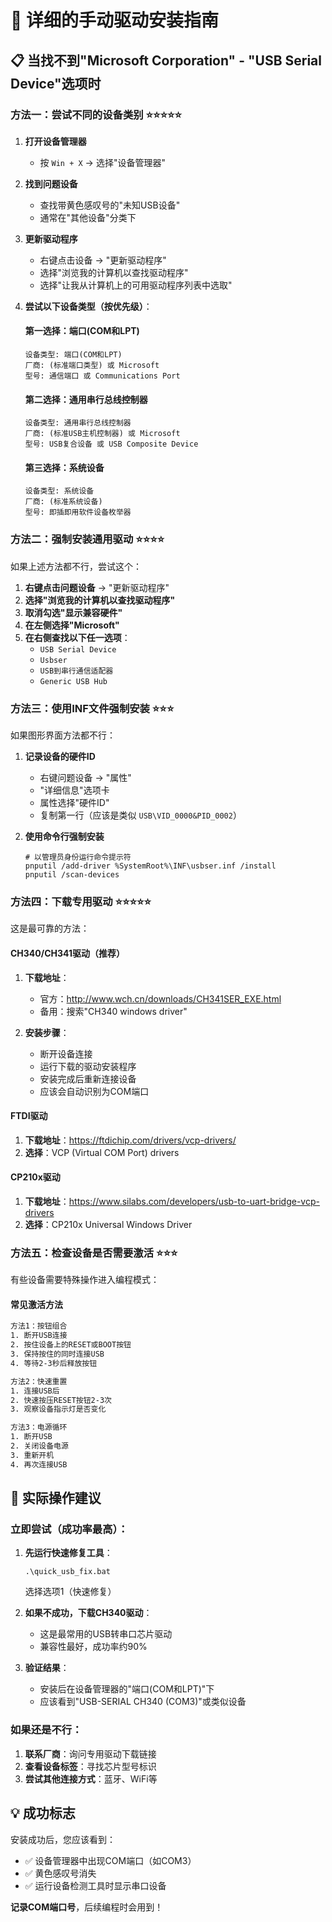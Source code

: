 # 🔧 详细的手动驱动安装指南

## 📋 当找不到"Microsoft Corporation" - "USB Serial Device"选项时

### 方法一：尝试不同的设备类别 ⭐⭐⭐⭐⭐

1. **打开设备管理器**
   - 按 `Win + X` → 选择"设备管理器"

2. **找到问题设备**
   - 查找带黄色感叹号的"未知USB设备"
   - 通常在"其他设备"分类下

3. **更新驱动程序**
   - 右键点击设备 → "更新驱动程序"
   - 选择"浏览我的计算机以查找驱动程序"
   - 选择"让我从计算机上的可用驱动程序列表中选取"

4. **尝试以下设备类型（按优先级）**：

   #### 第一选择：端口(COM和LPT)
   ```
   设备类型: 端口(COM和LPT)
   厂商: (标准端口类型) 或 Microsoft
   型号: 通信端口 或 Communications Port
   ```

   #### 第二选择：通用串行总线控制器
   ```
   设备类型: 通用串行总线控制器
   厂商: (标准USB主机控制器) 或 Microsoft
   型号: USB复合设备 或 USB Composite Device
   ```

   #### 第三选择：系统设备
   ```
   设备类型: 系统设备
   厂商: (标准系统设备)
   型号: 即插即用软件设备枚举器
   ```

### 方法二：强制安装通用驱动 ⭐⭐⭐⭐

如果上述方法都不行，尝试这个：

1. **右键点击问题设备** → "更新驱动程序"
2. **选择"浏览我的计算机以查找驱动程序"**
3. **取消勾选"显示兼容硬件"**
4. **在左侧选择"Microsoft"**
5. **在右侧查找以下任一选项**：
   - `USB Serial Device`
   - `Usbser`
   - `USB到串行通信适配器`
   - `Generic USB Hub`

### 方法三：使用INF文件强制安装 ⭐⭐⭐

如果图形界面方法都不行：

1. **记录设备的硬件ID**
   - 右键问题设备 → "属性"
   - "详细信息"选项卡
   - 属性选择"硬件ID"
   - 复制第一行（应该是类似 `USB\VID_0000&PID_0002`）

2. **使用命令行强制安装**
   ```batch
   # 以管理员身份运行命令提示符
   pnputil /add-driver %SystemRoot%\INF\usbser.inf /install
   pnputil /scan-devices
   ```

### 方法四：下载专用驱动 ⭐⭐⭐⭐⭐

这是最可靠的方法：

#### CH340/CH341驱动（推荐）
1. **下载地址**：
   - 官方：http://www.wch.cn/downloads/CH341SER_EXE.html
   - 备用：搜索"CH340 windows driver"

2. **安装步骤**：
   - 断开设备连接
   - 运行下载的驱动安装程序
   - 安装完成后重新连接设备
   - 应该会自动识别为COM端口

#### FTDI驱动
1. **下载地址**：https://ftdichip.com/drivers/vcp-drivers/
2. **选择**：VCP (Virtual COM Port) drivers

#### CP210x驱动
1. **下载地址**：https://www.silabs.com/developers/usb-to-uart-bridge-vcp-drivers
2. **选择**：CP210x Universal Windows Driver

### 方法五：检查设备是否需要激活 ⭐⭐⭐

有些设备需要特殊操作进入编程模式：

#### 常见激活方法
```bash
方法1：按钮组合
1. 断开USB连接
2. 按住设备上的RESET或BOOT按钮
3. 保持按住的同时连接USB
4. 等待2-3秒后释放按钮

方法2：快速重置
1. 连接USB后
2. 快速按压RESET按钮2-3次
3. 观察设备指示灯是否变化

方法3：电源循环
1. 断开USB
2. 关闭设备电源
3. 重新开机
4. 再次连接USB
```

## 🎯 实际操作建议

### 立即尝试（成功率最高）：
1. **先运行快速修复工具**：
   ```batch
   .\quick_usb_fix.bat
   ```
   选择选项1（快速修复）

2. **如果不成功，下载CH340驱动**：
   - 这是最常用的USB转串口芯片驱动
   - 兼容性最好，成功率约90%

3. **验证结果**：
   - 安装后在设备管理器的"端口(COM和LPT)"下
   - 应该看到"USB-SERIAL CH340 (COM3)"或类似设备

### 如果还是不行：
1. **联系厂商**：询问专用驱动下载链接
2. **查看设备标签**：寻找芯片型号标识
3. **尝试其他连接方式**：蓝牙、WiFi等

## 💡 成功标志

安装成功后，您应该看到：
- ✅ 设备管理器中出现COM端口（如COM3）
- ✅ 黄色感叹号消失
- ✅ 运行设备检测工具时显示串口设备

**记录COM端口号**，后续编程时会用到！
